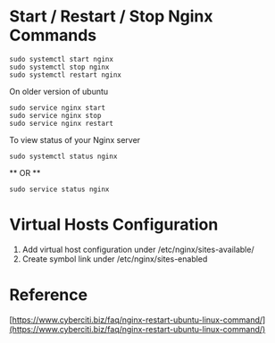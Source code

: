 # Start / Restart / Stop Nginx Commands

```
sudo systemctl start nginx 
sudo systemctl stop nginx 
sudo systemctl restart nginx
```

On older version of ubuntu
```
sudo service nginx start
sudo service nginx stop
sudo service nginx restart
```

To view status of your Nginx server

```
sudo systemctl status nginx
```

** OR **

```
sudo service status nginx
```

# Virtual Hosts Configuration

1. Add virtual host configuration under /etc/nginx/sites-available/
2. Create symbol link under /etc/nginx/sites-enabled


# Reference
[https://www.cyberciti.biz/faq/nginx-restart-ubuntu-linux-command/](https://www.cyberciti.biz/faq/nginx-restart-ubuntu-linux-command/)
